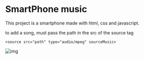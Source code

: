 # SmartPhone music 

This project is a smartphone made with html, css and javascript.

to add a song, must pass the path in the src of the source tag

    <source src="path" type="audio/mpeg" sourceMusic>

![img](https://i.imgur.com/ne2bb2j.png)